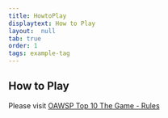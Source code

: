 ```yaml
---
title: HowtoPlay
displaytext: How to Play
layout:  null
tab: true
order: 1
tags: example-tag
---
```


## How to Play

Please visit [OAWSP Top 10 The Game - Rules](https://top10thegame.org/en/#how-to-play)